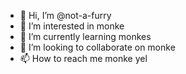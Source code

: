 - 👋 Hi, I’m @not-a-furry
- 👀 I’m interested in monke
- 🌱 I’m currently learning monkes
- 💞️ I’m looking to collaborate on monke
- 📫 How to reach me monke yel

